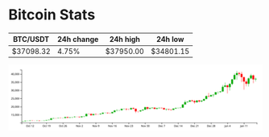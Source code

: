 # Bitcoin Stats

BTC/USDT|24h change|24h high|24h low|
|---|---|---|---|
|$37098.32|4.75%|$37950.00|$34801.15|

<img src="./chart.svg">
